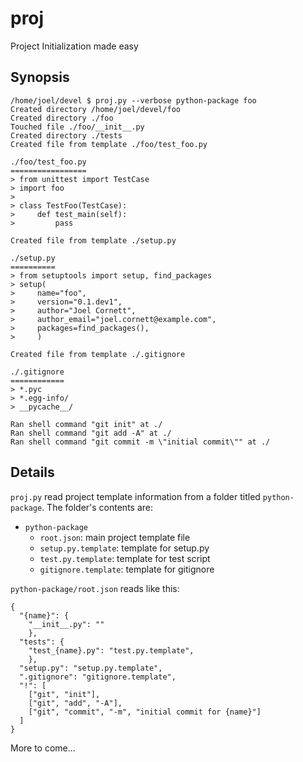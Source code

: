 proj
====

Project Initialization made easy

Synopsis
--------

    /home/joel/devel $ proj.py --verbose python-package foo
    Created directory /home/joel/devel/foo
    Created directory ./foo
    Touched file ./foo/__init__.py
    Created directory ./tests
    Created file from template ./foo/test_foo.py
    
    ./foo/test_foo.py
    =================
    > from unittest import TestCase
    > import foo
    > 
    > class TestFoo(TestCase):
    >     def test_main(self):
    >         pass
    
    Created file from template ./setup.py
    
    ./setup.py
    ==========
    > from setuptools import setup, find_packages
    > setup(
    >     name="foo",
    >     version="0.1.dev1",
    >     author="Joel Cornett",
    >     author_email="joel.cornett@example.com",
    >     packages=find_packages(),
    >     )
    
    Created file from template ./.gitignore
    
    ./.gitignore
    ============
    > *.pyc
    > *.egg-info/
    > __pycache__/
    
    Ran shell command "git init" at ./
    Ran shell command "git add -A" at ./
    Ran shell command "git commit -m \"initial commit\"" at ./
    
Details
-------

`proj.py` read project template information from a folder titled `python-package`. The folder's contents are:

- `python-package`
  - `root.json`: main project template file
  - `setup.py.template`: template for setup.py
  - `test.py.template`: template for test script
  - `gitignore.template`: template for gitignore
  
`python-package/root.json` reads like this:

    {
      "{name}": {
        "__init__.py": ""
        },
      "tests": {
        "test_{name}.py": "test.py.template",
        },
      "setup.py": "setup.py.template",
      ".gitignore": "gitignore.template",
      "!": [
        ["git", "init"],
        ["git", "add", "-A"],
        ["git", "commit", "-m", "initial commit for {name}"]
      ]
    }
    
  More to come...

